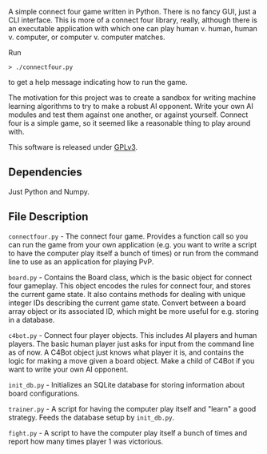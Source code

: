 A simple connect four game written in Python. There is no fancy GUI, 
just a CLI interface. This is more of a connect four library, really, 
although there is an executable application with which one can play 
human v. human, human v. computer, or computer v. computer matches.

Run 

    > ./connectfour.py

to get a help message indicating how to run the game.

The motivation for this project was to create a sandbox for writing 
machine learning algorithms to try to make a robust AI opponent. Write 
your own AI modules and test them against one another, or against 
yourself. Connect four is a simple game, so it seemed like a reasonable 
thing to play around with.

This software is released under
[GPLv3](http://www.gnu.org/licenses/gpl.html).

Dependencies
------------

Just Python and Numpy.

File Description
----------------

`connectfour.py` - The connect four game. Provides a function call so 
you can run the game from your own application (e.g. you want to write a 
script to have the computer play itself a bunch of times) or run from 
the command line to use as an application for playing PvP.

`board.py` - Contains the Board class, which is the basic object for 
connect four gameplay. This object encodes the rules for connect four, 
and stores the current game state. It also contains methods for dealing 
with unique integer IDs describing the current game state. Convert 
between a board array object or its associated ID, which might be more 
useful for e.g. storing in a database.

`c4bot.py` - Connect four player objects. This includes AI players and 
human players. The basic human player just asks for input from the 
command line as of now. A C4Bot object just knows what player it is, and 
contains the logic for making a move given a board object. Make a child 
of C4Bot if you want to write your own AI opponent.

`init_db.py` - Initializes an SQLite database for storing information 
about board configurations.

`trainer.py` - A script for having the computer play itself and "learn" 
a good strategy. Feeds the database setup by `init_db.py`.

`fight.py` - A script to have the computer play itself a bunch of times 
and report how many times player 1 was victorious.
